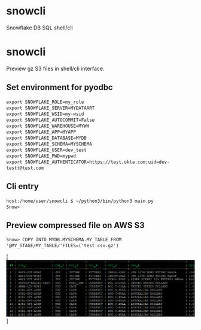# snowcli
Snowflake DB SQL shell/cli

# snowcli
Preview gz S3 files in shell/cli interface.


## Set environment for pyodbc

```
export SNOWFLAKE_ROLE=my_role
export SNOWFLAKE_SERVER=MYDATAART
export SNOWFLAKE_WSID=my-wsid
export SNOWFLAKE_AUTOCOMMIT=False
export SNOWFLAKE_WAREHOUSE=MYWH
export SNOWFLAKE_APP=MYAPP
export SNOWFLAKE_DATABASE=MYDB
export SNOWFLAKE_SCHEMA=MYSCHEMA
export SNOWFLAKE_USER=dev_test
export SNOWFLAKE_PWD=mypwd
export SNOWFLAKE_AUTHENTICATOR=https://test.okta.com;uid=dev-testt@test.com
```

## Cli entry


```
host:/home/user/snowcli $ ~/python3/bin/python3 main.py 
Snow>
```

## Preview compressed file on AWS S3

```
Snow> COPY INTO MYDB.MYSCHEMA.MY_TABLE FROM '@MY_STAGE/MY_TABLE/'FILES=('test.csv.gz') 
```

[![Screenshot](https://raw.githubusercontent.com/pydemo/s3cli/master/s2cli.PNG)]



